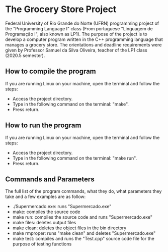 # The Grocery Store Project

Federal University of Rio Grande do Norte (UFRN) programming project of the "Programming Language I" class (From portuguese "Linguagem de Programação I", also known as LP1). The purpose of the project is to develop a computer program written in the C++ programming language that manages a grocery store. The orientations and deadline requirements were given by Professor Samuel da Silva Oliveira, teacher of the LP1 class (2020.5 semester).

## How to compile the program

If you are running Linux on your machine, open the terminal and follow the steps:

- Access the project directory.
- Type in the following command on the terminal: "make".
- Press return.

## How to run the program

If you are running Linux on your machine, open the terminal and follow the steps:

- Access the project directory.
- Type in the following command on the terminal: "make run".
- Press return.

## Commands and Parameters

The full list of the program commands, what they do, what parameters they take and a few examples are as follow:

- ./Supermercado.exe: runs "Supermercado.exe"
- make: compiles the source code
- make run: compiles the source code and runs "Supermercado.exe"
- make files: deletes output files
- make clean: deletes the object files in the bin directory
- make rmproper: runs "make clean" and deletes "Supermercado.exe"
- make test: compiles and runs the "Test.cpp" source code file for the purpose of testing functions
